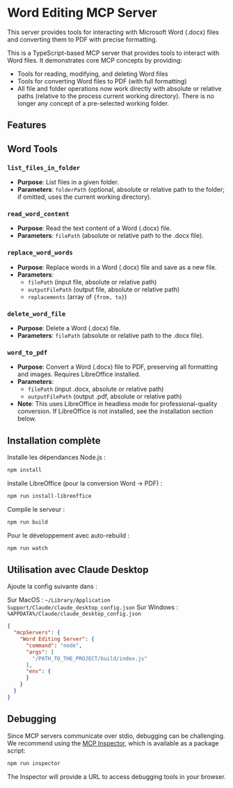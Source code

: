 # Word Editing MCP Server

This server provides tools for interacting with Microsoft Word (.docx) files and converting them to PDF with precise formatting.

This is a TypeScript-based MCP server that provides tools to interact with Word files. It demonstrates core MCP concepts by providing:

- Tools for reading, modifying, and deleting Word files
- Tools for converting Word files to PDF (with full formatting)
- All file and folder operations now work directly with absolute or relative paths (relative to the process current working directory). There is no longer any concept of a pre-selected working folder.

## Features

## Word Tools

### `list_files_in_folder`
- **Purpose**: List files in a given folder.
- **Parameters**: `folderPath` (optional, absolute or relative path to the folder; if omitted, uses the current working directory).

### `read_word_content`
- **Purpose**: Read the text content of a Word (.docx) file.
- **Parameters**: `filePath` (absolute or relative path to the .docx file).

### `replace_word_words`
- **Purpose**: Replace words in a Word (.docx) file and save as a new file.
- **Parameters**:
  - `filePath` (input file, absolute or relative path)
  - `outputFilePath` (output file, absolute or relative path)
  - `replacements` (array of `{from, to}`)

### `delete_word_file`
- **Purpose**: Delete a Word (.docx) file.
- **Parameters**: `filePath` (absolute or relative path to the .docx file).

### `word_to_pdf`
- **Purpose**: Convert a Word (.docx) file to PDF, preserving all formatting and images. Requires LibreOffice installed.
- **Parameters**:
  - `filePath` (input .docx, absolute or relative path)
  - `outputFilePath` (output .pdf, absolute or relative path)
- **Note**: This uses LibreOffice in headless mode for professional-quality conversion. If LibreOffice is not installed, see the installation section below.

## Installation complète

Installe les dépendances Node.js :
```bash
npm install
```

Installe LibreOffice (pour la conversion Word → PDF) :
```bash
npm run install-libreoffice
```

Compile le serveur :
```bash
npm run build
```

Pour le développement avec auto-rebuild :
```bash
npm run watch
```

## Utilisation avec Claude Desktop

Ajoute la config suivante dans :

Sur MacOS : `~/Library/Application Support/Claude/claude_desktop_config.json`
Sur Windows : `%APPDATA%/Claude/claude_desktop_config.json`

```json
{
  "mcpServers": {
    "Word Editing Server": {
      "command": "node",
      "args": [
        "/PATH_TO_THE_PROJECT/build/index.js"
      ],
      "env": {
      }
    }
  }
}
```

## Debugging

Since MCP servers communicate over stdio, debugging can be challenging. We recommend using the [MCP Inspector](https://github.com/modelcontextprotocol/inspector), which is available as a package script:

```bash
npm run inspector
```

The Inspector will provide a URL to access debugging tools in your browser.
